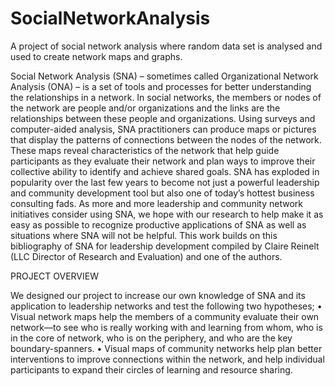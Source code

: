 # SocialNetworkAnalysis
A project of social network analysis where random data set is analysed and used to create network maps and graphs.

Social Network Analysis (SNA) – sometimes called Organizational Network Analysis (ONA) – is a set of
tools and processes for better understanding the relationships in a network. In social networks, the members
or nodes of the network are people and/or organizations and the links are the relationships between
these people and organizations. Using surveys and computer-aided analysis, SNA practitioners can
produce maps or pictures that display the patterns of connections between the nodes of the network. These
maps reveal characteristics of the network that help guide participants as they evaluate their network and
plan ways to improve their collective ability to identify and achieve shared goals.
SNA has exploded in popularity over the last few years to become not just a powerful leadership and
community development tool but also one of today’s hottest business consulting fads. As more and more
leadership and community network initiatives consider using SNA, we hope with our research to help make
it as easy as possible to recognize productive applications of SNA as well as situations where SNA will not
be helpful. This work builds on this bibliography of SNA for leadership development compiled by Claire
Reinelt (LLC Director of Research and Evaluation) and one of the authors.

PROJECT  OVERVIEW

We designed our project to increase our own knowledge of SNA and its application to leadership
networks and test the following two hypotheses;
• Visual network maps help the members of a community evaluate their own network—to see who is
really working with and learning from whom, who is in the core of network, who is on the
periphery, and who are the key boundary-spanners.
• Visual maps of community networks help plan better interventions to improve connections
within the network, and help individual participants to expand their circles of learning and
resource sharing.

